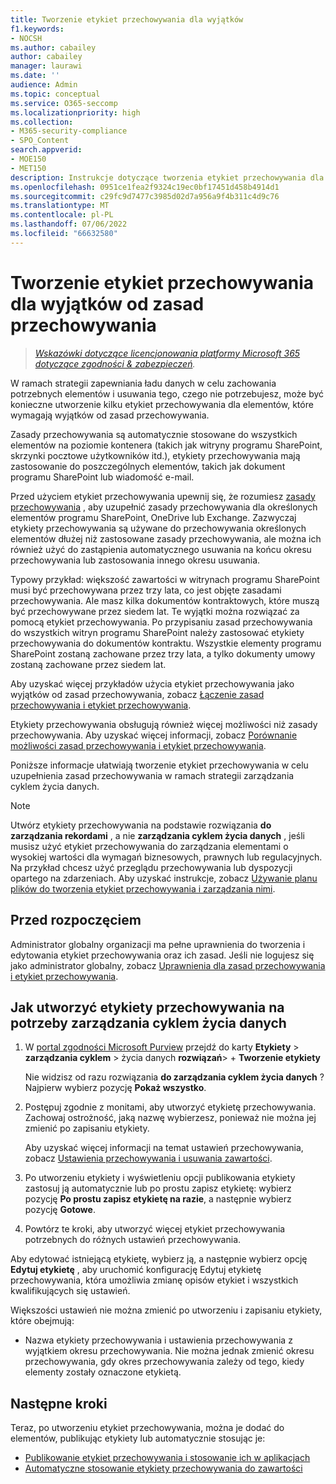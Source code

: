 ```yaml
---
title: Tworzenie etykiet przechowywania dla wyjątków
f1.keywords:
- NOCSH
ms.author: cabailey
author: cabailey
manager: laurawi
ms.date: ''
audience: Admin
ms.topic: conceptual
ms.service: O365-seccomp
ms.localizationpriority: high
ms.collection:
- M365-security-compliance
- SPO_Content
search.appverid:
- MOE150
- MET150
description: Instrukcje dotyczące tworzenia etykiet przechowywania dla wyjątków od zasad przechowywania na potrzeby zarządzania cyklem życia danych, dzięki czemu można zachować to, czego potrzebujesz, i usunąć to, czego nie potrzebujesz.
ms.openlocfilehash: 0951ce1fea2f9324c19ec0bf17451d458b4914d1
ms.sourcegitcommit: c29fc9d7477c3985d02d7a956a9f4b311c4d9c76
ms.translationtype: MT
ms.contentlocale: pl-PL
ms.lasthandoff: 07/06/2022
ms.locfileid: "66632580"
---
```

# <a name="create-retention-labels-for-exceptions-to-your-retention-policies"></a>Tworzenie etykiet przechowywania dla wyjątków od zasad przechowywania

>*[Wskazówki dotyczące licencjonowania platformy Microsoft 365 dotyczące zgodności & zabezpieczeń](/office365/servicedescriptions/microsoft-365-service-descriptions/microsoft-365-tenantlevel-services-licensing-guidance/microsoft-365-security-compliance-licensing-guidance).*

W ramach strategii zapewniania ładu danych w celu zachowania potrzebnych elementów i usuwania tego, czego nie potrzebujesz, może być konieczne utworzenie kilku etykiet przechowywania dla elementów, które wymagają wyjątków od zasad przechowywania.

Zasady przechowywania są automatycznie stosowane do wszystkich elementów na poziomie kontenera (takich jak witryny programu SharePoint, skrzynki pocztowe użytkowników itd.), etykiety przechowywania mają zastosowanie do poszczególnych elementów, takich jak dokument programu SharePoint lub wiadomość e-mail.

Przed użyciem etykiet przechowywania upewnij się, że rozumiesz [zasady przechowywania](retention.md#the-principles-of-retention-or-what-takes-precedence) , aby uzupełnić zasady przechowywania dla określonych elementów programu SharePoint, OneDrive lub Exchange. Zazwyczaj etykiety przechowywania są używane do przechowywania określonych elementów dłużej niż zastosowane zasady przechowywania, ale można ich również użyć do zastąpienia automatycznego usuwania na końcu okresu przechowywania lub zastosowania innego okresu usuwania.

Typowy przykład: większość zawartości w witrynach programu SharePoint musi być przechowywana przez trzy lata, co jest objęte zasadami przechowywania. Ale masz kilka dokumentów kontraktowych, które muszą być przechowywane przez siedem lat. Te wyjątki można rozwiązać za pomocą etykiet przechowywania. Po przypisaniu zasad przechowywania do wszystkich witryn programu SharePoint należy zastosować etykiety przechowywania do dokumentów kontraktu. Wszystkie elementy programu SharePoint zostaną zachowane przez trzy lata, a tylko dokumenty umowy zostaną zachowane przez siedem lat.

Aby uzyskać więcej przykładów użycia etykiet przechowywania jako wyjątków od zasad przechowywania, zobacz [Łączenie zasad przechowywania i etykiet przechowywania](retention.md#combining-retention-policies-and-retention-labels).

Etykiety przechowywania obsługują również więcej możliwości niż zasady przechowywania. Aby uzyskać więcej informacji, zobacz [Porównanie możliwości zasad przechowywania i etykiet przechowywania](retention.md#compare-capabilities-for-retention-policies-and-retention-labels).

Poniższe informacje ułatwiają tworzenie etykiet przechowywania w celu uzupełnienia zasad przechowywania w ramach strategii zarządzania cyklem życia danych.

> [!NOTE]
> Utwórz etykiety przechowywania na podstawie rozwiązania **do zarządzania rekordami** , a nie **zarządzania cyklem życia danych** , jeśli musisz użyć etykiet przechowywania do zarządzania elementami o wysokiej wartości dla wymagań biznesowych, prawnych lub regulacyjnych. Na przykład chcesz użyć przeglądu przechowywania lub dyspozycji opartego na zdarzeniach. Aby uzyskać instrukcje, zobacz [Używanie planu plików do tworzenia etykiet przechowywania i zarządzania nimi](file-plan-manager.md).

## <a name="before-you-begin"></a>Przed rozpoczęciem

Administrator globalny organizacji ma pełne uprawnienia do tworzenia i edytowania etykiet przechowywania oraz ich zasad. Jeśli nie logujesz się jako administrator globalny, zobacz [Uprawnienia dla zasad przechowywania i etykiet przechowywania](get-started-with-data-lifecycle-management.md#permissions-for-retention-policies-and-retention-labels).

## <a name="how-to-create-retention-labels-for-data-lifecycle-management"></a>Jak utworzyć etykiety przechowywania na potrzeby zarządzania cyklem życia danych

1. W [portal zgodności Microsoft Purview](https://compliance.microsoft.com/) przejdź do karty **Etykiety** >  **zarządzania cyklem** >  życia danych **rozwiązań**> + **Tworzenie etykiety**
    
    Nie widzisz od razu rozwiązania **do zarządzania cyklem życia danych** ? Najpierw wybierz pozycję **Pokaż wszystko**. 

2. Postępuj zgodnie z monitami, aby utworzyć etykietę przechowywania. Zachowaj ostrożność, jaką nazwę wybierzesz, ponieważ nie można jej zmienić po zapisaniu etykiety.
    
    Aby uzyskać więcej informacji na temat ustawień przechowywania, zobacz [Ustawienia przechowywania i usuwania zawartości](retention-settings.md#settings-for-retaining-and-deleting-content).

3. Po utworzeniu etykiety i wyświetleniu opcji publikowania etykiety zastosuj ją automatycznie lub po prostu zapisz etykietę: wybierz pozycję **Po prostu zapisz etykietę na razie**, a następnie wybierz pozycję **Gotowe**.

4. Powtórz te kroki, aby utworzyć więcej etykiet przechowywania potrzebnych do różnych ustawień przechowywania.

Aby edytować istniejącą etykietę, wybierz ją, a następnie wybierz opcję **Edytuj etykietę** , aby uruchomić konfigurację Edytuj etykietę przechowywania, która umożliwia zmianę opisów etykiet i wszystkich kwalifikujących się ustawień.

Większości ustawień nie można zmienić po utworzeniu i zapisaniu etykiety, które obejmują:
- Nazwa etykiety przechowywania i ustawienia przechowywania z wyjątkiem okresu przechowywania. Nie można jednak zmienić okresu przechowywania, gdy okres przechowywania zależy od tego, kiedy elementy zostały oznaczone etykietą.

## <a name="next-steps"></a>Następne kroki

Teraz, po utworzeniu etykiet przechowywania, można je dodać do elementów, publikując etykiety lub automatycznie stosując je:
- [Publikowanie etykiet przechowywania i stosowanie ich w aplikacjach](create-apply-retention-labels.md)
- [Automatyczne stosowanie etykiety przechowywania do zawartości](apply-retention-labels-automatically.md)
